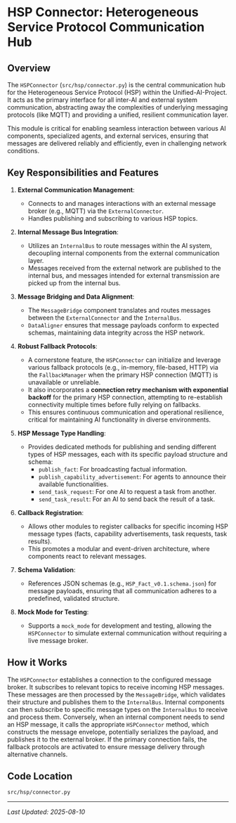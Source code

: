 # HSP Connector: Heterogeneous Service Protocol Communication Hub

## Overview

The `HSPConnector` (`src/hsp/connector.py`) is the central communication hub for the Heterogeneous Service Protocol (HSP) within the Unified-AI-Project. It acts as the primary interface for all inter-AI and external system communication, abstracting away the complexities of underlying messaging protocols (like MQTT) and providing a unified, resilient communication layer.

This module is critical for enabling seamless interaction between various AI components, specialized agents, and external services, ensuring that messages are delivered reliably and efficiently, even in challenging network conditions.

## Key Responsibilities and Features

1.  **External Communication Management**: 
    *   Connects to and manages interactions with an external message broker (e.g., MQTT) via the `ExternalConnector`.
    *   Handles publishing and subscribing to various HSP topics.

2.  **Internal Message Bus Integration**: 
    *   Utilizes an `InternalBus` to route messages within the AI system, decoupling internal components from the external communication layer.
    *   Messages received from the external network are published to the internal bus, and messages intended for external transmission are picked up from the internal bus.

3.  **Message Bridging and Data Alignment**: 
    *   The `MessageBridge` component translates and routes messages between the `ExternalConnector` and the `InternalBus`.
    *   `DataAligner` ensures that message payloads conform to expected schemas, maintaining data integrity across the HSP network.

4.  **Robust Fallback Protocols**: 
    *   A cornerstone feature, the `HSPConnector` can initialize and leverage various fallback protocols (e.g., in-memory, file-based, HTTP) via the `FallbackManager` when the primary HSP connection (MQTT) is unavailable or unreliable.
    *   It also incorporates a **connection retry mechanism with exponential backoff** for the primary HSP connection, attempting to re-establish connectivity multiple times before fully relying on fallbacks.
    *   This ensures continuous communication and operational resilience, critical for maintaining AI functionality in diverse environments.

5.  **HSP Message Type Handling**: 
    *   Provides dedicated methods for publishing and sending different types of HSP messages, each with its specific payload structure and schema:
        *   `publish_fact`: For broadcasting factual information.
        *   `publish_capability_advertisement`: For agents to announce their available functionalities.
        *   `send_task_request`: For one AI to request a task from another.
        *   `send_task_result`: For an AI to send back the result of a task.

6.  **Callback Registration**: 
    *   Allows other modules to register callbacks for specific incoming HSP message types (facts, capability advertisements, task requests, task results).
    *   This promotes a modular and event-driven architecture, where components react to relevant messages.

7.  **Schema Validation**: 
    *   References JSON schemas (e.g., `HSP_Fact_v0.1.schema.json`) for message payloads, ensuring that all communication adheres to a predefined, validated structure.

8.  **Mock Mode for Testing**: 
    *   Supports a `mock_mode` for development and testing, allowing the `HSPConnector` to simulate external communication without requiring a live message broker.

## How it Works

The `HSPConnector` establishes a connection to the configured message broker. It subscribes to relevant topics to receive incoming HSP messages. These messages are then processed by the `MessageBridge`, which validates their structure and publishes them to the `InternalBus`. Internal components can then subscribe to specific message types on the `InternalBus` to receive and process them. Conversely, when an internal component needs to send an HSP message, it calls the appropriate `HSPConnector` method, which constructs the message envelope, potentially serializes the payload, and publishes it to the external broker. If the primary connection fails, the fallback protocols are activated to ensure message delivery through alternative channels.

## Code Location

`src/hsp/connector.py`

---
*Last Updated: 2025-08-10*